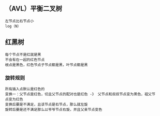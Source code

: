 


## （AVL）平衡二叉树

    左节点比右节点小
    log（N）
    
    
## 红黑树

    每个节点不是红就是黑
    不会有在一起的红色节点
    根点是黑色，红色节点子节点都是黑，叶节点都是黑
    
### 旋转规则

    所有插入点默认是红色的
    变换一：父节点是红色，切且父节点的配对也是红色 -》 父节点和叔叔节点变为黑色，祖父节点变为红色
    变换后要是不满足，且该节点是右节点，那么就左旋
    旋转后要是还不满足那么以爷爷节点右旋，并且父亲节点变色